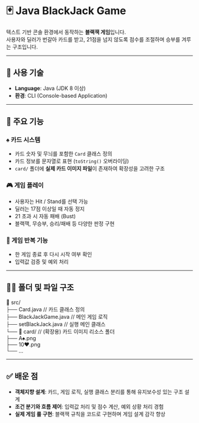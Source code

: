 # 🃏 Java BlackJack Game

텍스트 기반 콘솔 환경에서 동작하는 **블랙잭 게임**입니다.  
사용자와 딜러가 번갈아 카드를 받고, 21점을 넘지 않도록 점수를 조절하며 승부를 겨루는 구조입니다.

---

## 🔧 사용 기술

- **Language**: Java (JDK 8 이상)
- **환경**: CLI (Console-based Application)

---

## 📌 주요 기능

### ♠️ 카드 시스템
- 카드 숫자 및 무늬를 포함한 `Card` 클래스 정의
- 카드 정보를 문자열로 표현 (`toString()` 오버라이딩)
- `card/` 폴더에 **실제 카드 이미지 파일**이 존재하여 확장성을 고려한 구조

### 🎮 게임 플레이
- 사용자는 Hit / Stand를 선택 가능
- 딜러는 17점 이상일 때 자동 정지
- 21 초과 시 자동 패배 (Bust)
- 블랙잭, 무승부, 승리/패배 등 다양한 판정 구현

### 🔁 게임 반복 기능
- 한 게임 종료 후 다시 시작 여부 확인
- 입력값 검증 및 예외 처리

---

## 🧑‍💻 폴더 및 파일 구조
📁 src/  
├── Card.java // 카드 클래스 정의  
├── BlackJackGame.java // 메인 게임 로직  
├── setBlackJack.java // 실행 메인 클래스  
└── 📁 card/ // (확장용) 카드 이미지 리소스 폴더  
├── A♠.png  
├── 10♥.png  
└── ...  

---

## ✅ 배운 점

- **객체지향 설계**: 카드, 게임 로직, 실행 클래스 분리를 통해 유지보수성 있는 구조 설계
- **조건 분기와 흐름 제어**: 입력값 처리 및 점수 계산, 예외 상황 처리 경험
- **실제 게임 룰 구현**: 블랙잭 규칙을 코드로 구현하며 게임 설계 감각 향상
